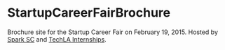 # StartupCareerFairBrochure
Brochure site for the Startup Career Fair on February 19, 2015. Hosted by [Spark SC](http://sparksc.org/) and [TechLA Internships](www.techla.internships.com).

